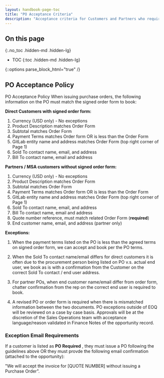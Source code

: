 ```yaml
---
layout: handbook-page-toc
title: "PO Acceptance Criteria"
description: "Acceptance criteria for Customers and Partners who require POs to accept Invoice"
---
```


## On this page
{:.no_toc .hidden-md .hidden-lg}

- TOC
{:toc .hidden-md .hidden-lg}

{::options parse_block_html="true" /}

## PO Acceptance Policy 

PO Acceptance Policy
When issuing purchase orders, the following information on the PO must match the signed order form to book:

**Direct Customers with signed order form:**

1. Currency (USD only) - No exceptions
1. Product Description matches Order Form 
1. Subtotal matches Order Form
1. Payment Terms matches Order form OR is less than the Order Form
1. GitLab entity name and address matches Order Form (top right corner of Page 1)
1. Sold To contact name, email, and address
1. Bill To contact name, email and address

**Partners / MSA customers without signed order form:**

1. Currency (USD only) - No exceptions
1. Product Description matches Order Form 
1. Subtotal matches Order Form
1. Payment Terms matches Order form OR is less than the Order Form
1. GitLab entity name and address matches Order Form (top right corner of Page 1)
1. Sold To contact name, email, and address
1. Bill To contact name, email and address
1. Quote number reference, must match related Order Form (**required**)
1. End customer name, email, and address (partner only)

**Exceptions:** 

1. When the payment terms listed on the PO is less than the agreed terms on signed order form, we can accept and book per the PO terms. 

1. When the Sold To contact name/email differs for direct customers it is often due to the procurement person being listed on PO v.s. actual end user, we book as is with a confirmation from the Customer on the correct Sold To contact / end user address. 

1. For partner POs, when end customer name/email differ from order form, chatter confirmation from the rep on the correct end user is required to book.

1. A revised PO or order form is required when there is mismatched information between the two documents. PO exceptions outside of EOQ will be reviewed on a case by case basis. Approvals will be at the discretion of the Sales Operations team with acceptance language/reason validated in Finance Notes of the opportunity record.

### Exception Email Requirements

If a customer is listed as **PO Required** , they must issue a PO following the guidelines above OR they must provde the following email confirmation (attached to the opportunity): 

"We will accept the invoice for [QUOTE NUMBER] without issuing a Purchase Order". 

